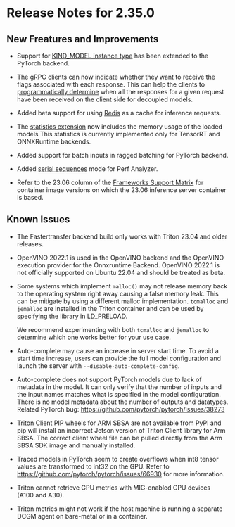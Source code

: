 <!--
# Copyright 2023, NVIDIA CORPORATION & AFFILIATES. All rights reserved.
#
# Redistribution and use in source and binary forms, with or without
# modification, are permitted provided that the following conditions
# are met:
#  * Redistributions of source code must retain the above copyright
#    notice, this list of conditions and the following disclaimer.
#  * Redistributions in binary form must reproduce the above copyright
#    notice, this list of conditions and the following disclaimer in the
#    documentation and/or other materials provided with the distribution.
#  * Neither the name of NVIDIA CORPORATION nor the names of its
#    contributors may be used to endorse or promote products derived
#    from this software without specific prior written permission.
#
# THIS SOFTWARE IS PROVIDED BY THE COPYRIGHT HOLDERS ``AS IS'' AND ANY
# EXPRESS OR IMPLIED WARRANTIES, INCLUDING, BUT NOT LIMITED TO, THE
# IMPLIED WARRANTIES OF MERCHANTABILITY AND FITNESS FOR A PARTICULAR
# PURPOSE ARE DISCLAIMED.  IN NO EVENT SHALL THE COPYRIGHT OWNER OR
# CONTRIBUTORS BE LIABLE FOR ANY DIRECT, INDIRECT, INCIDENTAL, SPECIAL,
# EXEMPLARY, OR CONSEQUENTIAL DAMAGES (INCLUDING, BUT NOT LIMITED TO,
# PROCUREMENT OF SUBSTITUTE GOODS OR SERVICES; LOSS OF USE, DATA, OR
# PROFITS; OR BUSINESS INTERRUPTION) HOWEVER CAUSED AND ON ANY THEORY
# OF LIABILITY, WHETHER IN CONTRACT, STRICT LIABILITY, OR TORT
# (INCLUDING NEGLIGENCE OR OTHERWISE) ARISING IN ANY WAY OUT OF THE USE
# OF THIS SOFTWARE, EVEN IF ADVISED OF THE POSSIBILITY OF SUCH DAMAGE.
-->

# Release Notes for 2.35.0

## New Freatures and Improvements

* Support for 
  [KIND\_MODEL instance type](https://github.com/triton-inference-server/pytorch_backend/tree/r23.06#model-instance-group-kind) 
  has been extended to the PyTorch backend.

* The gRPC clients can now indicate whether they want to receive the flags 
  associated with each response. This can help the clients to 
  [programmatically determine](https://github.com/triton-inference-server/server/blob/r23.06/docs/user_guide/decoupled_models.md#knowing-when-a-decoupled-inference-request-is-complete) 
  when all the responses for a given request have been received on the client 
  side for decoupled models.

* Added beta support for using
  [Redis](https://github.com/triton-inference-server/redis_cache/tree/r23.06) as 
  a cache for inference requests.

* The 
  [statistics extension](https://github.com/triton-inference-server/server/blob/r23.06/docs/protocol/extension_statistics.md) 
  now includes the memory usage of the loaded models This statistics is 
  currently implemented only for TensorRT and ONNXRuntime backends.

* Added support for batch inputs in ragged batching for PyTorch backend.

* Added 
  [serial sequences](https://github.com/triton-inference-server/client/blob/main/src/c%2B%2B/perf_analyzer/docs/cli.md#--serial-sequences) 
  mode for Perf Analyzer.

* Refer to the 23.06 column of the 
  [Frameworks Support Matrix](https://docs.nvidia.com/deeplearning/frameworks/support-matrix/index.html) 
  for container image versions on which the 23.06 inference server container is 
  based.

## Known Issues

* The Fastertransfer backend build only works with Triton 23.04 and older
  releases.

* OpenVINO 2022.1 is used in the OpenVINO backend and the OpenVINO execution
  provider for the Onnxruntime Backend. OpenVINO 2022.1 is not officially 
  supported on Ubuntu 22.04 and should be treated as beta.

* Some systems which implement `malloc()` may not release memory back to the
  operating system right away causing a false memory leak. This can be mitigate 
  by using a different malloc implementation. `tcmalloc` and `jemalloc` are 
  installed in the Triton container and can be used by specifying the library in 
  LD_PRELOAD.
  
  We recommend experimenting with both `tcmalloc` and `jemalloc` to determine which 
  one works better for your use case.

* Auto-complete may cause an increase in server start time. To avoid a start
  time increase, users can provide the full model configuration and launch the 
  server with `--disable-auto-complete-config`.

* Auto-complete does not support PyTorch models due to lack of metadata in the
  model. It can only verify that the number of inputs and the input names 
  matches what is specified in the model configuration. There is no model 
  metadata about the number of outputs and datatypes. Related PyTorch bug: 
  https://github.com/pytorch/pytorch/issues/38273

* Triton Client PIP wheels for ARM SBSA are not available from PyPI and pip will
  install an incorrect Jetson version of Triton Client library for Arm SBSA. The 
  correct client wheel file can be pulled directly from the Arm SBSA SDK image 
  and manually installed.

* Traced models in PyTorch seem to create overflows when int8 tensor values are 
  transformed to int32 on the GPU. Refer to 
  https://github.com/pytorch/pytorch/issues/66930 for more information.

* Triton cannot retrieve GPU metrics with MIG-enabled GPU devices (A100 and
  A30).

* Triton metrics might not work if the host machine is running a separate DCGM
  agent on bare-metal or in a container.


